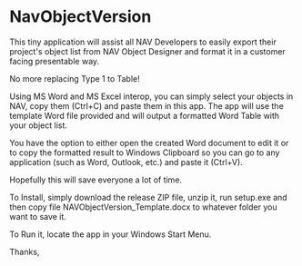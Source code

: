# NavObjectVersion
This tiny application will assist all NAV Developers to easily export their project's object list from NAV Object Designer and format it in a customer facing presentable way.

No more replacing Type 1 to Table!

Using MS Word and MS Excel interop, you can simply select your objects in NAV, copy them (Ctrl+C) and paste them in this app.
The app will use the template Word file provided and will output a formatted Word Table with your object list.

You have the option to either open the created Word document to edit it or to copy the formatted result to Windows Clipboard so you can go to any application (such as Word, Outlook, etc.) and paste it (Ctrl+V).

Hopefully this will save everyone a lot of time.

To Install, simply download the release ZIP file, unzip it, run setup.exe and then copy file NAVObjectVersion_Template.docx to whatever folder you want to save it.

To Run it, locate the app in your Windows Start Menu.

Thanks,
